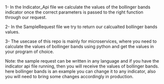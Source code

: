 1- In the Indicator_Api file we calculate the values of the bollinger bands indicator once the correct parameters is passed to the right function through our request.

2- In the SampleRequest file we try to return our calcualted bollinger bands values.

3- The usecase of this repo is mainly for microservices, where you need to calculate the values of bollinger bands using python and get the values in your program of choice. 

Note: the sample request can be written in any language and if you have the indicator api file running, then you will receive the values of bollinger bands.
here bollinger bands is an example you can change it to any indicator, also you will need to bring some changes accordingly in production.
